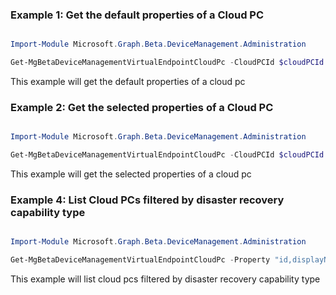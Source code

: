 ### Example 1: Get the default properties of a Cloud PC

```powershell

Import-Module Microsoft.Graph.Beta.DeviceManagement.Administration

Get-MgBetaDeviceManagementVirtualEndpointCloudPc -CloudPCId $cloudPCId

```
This example will get the default properties of a cloud pc

### Example 2: Get the selected properties of a Cloud PC

```powershell

Import-Module Microsoft.Graph.Beta.DeviceManagement.Administration

Get-MgBetaDeviceManagementVirtualEndpointCloudPc -CloudPCId $cloudPCId -Property "id,displayName,imageDisplayName,lastModifiedDateTime,lastRemoteActionResult,lastLoginResult,connectivityResult,allotmentDisplayName,deviceRegionName" 

```
This example will get the selected properties of a cloud pc

### Example 4: List Cloud PCs filtered by disaster recovery capability type

```powershell

Import-Module Microsoft.Graph.Beta.DeviceManagement.Administration

Get-MgBetaDeviceManagementVirtualEndpointCloudPc -Property "id,displayName,disasterRecoveryCapability" -Filter "disasterRecoveryCapability/capabilityType eq 'failover'" 

```
This example will list cloud pcs filtered by disaster recovery capability type

